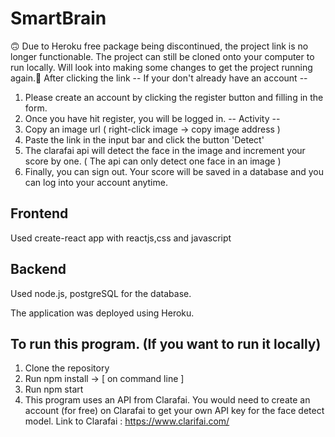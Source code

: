 # SmartBrain
:upside_down_face: Due to Heroku free package being discontinued, the project link is no longer functionable. The project can still be cloned onto your computer to run locally. Will look into making some changes to get the project running again.:rocket:
After clicking the link
-- If your don't already have an account  -- 
1) Please create an account by clicking the register button and filling in the form.
2) Once you have hit register, you will be logged in.
-- Activity --
3) Copy an image url ( right-click image -> copy image address )
4) Paste the link in the input bar and click the button 'Detect'
5) The clarafai api will detect the face in the image and increment your score by one. ( The api can only detect one face in an image )
6) Finally, you can sign out. Your score will be saved in a database and you can log into your account anytime.

## Frontend ##
Used create-react app with reactjs,css and javascript

## Backend ##
Used node.js, postgreSQL for the database.

The application was deployed using Heroku.

To run this program. (If you want to run it locally)
---
1) Clone the repository
2) Run npm install -> [ on command line ]
3) Run npm start
4) This program uses an API from Clarafai. You would need to create an account (for free) on Clarafai to get your own API key for the face detect model.
Link to Clarafai : https://www.clarifai.com/
